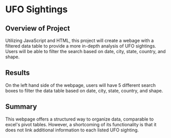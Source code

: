 # **UFO Sightings**

## Overview of Project
Utilizing JavaScript and HTML, this project will create a webage with a filtered data table to provide a more in-depth analysis of UFO sightings. Users will be able to filter the search based on date, city, state, country, and shape.

## Results
On the left hand side of the webpage, users will have 5 different search boxes to filter the data table based on date, city, state, country, and shape.

## Summary
This webpage offers a structured way to organize data, comparable to excel's pivot tables. However, a shortcoming of its functionality is that it does not link additional information to each listed UFO sighting. 
